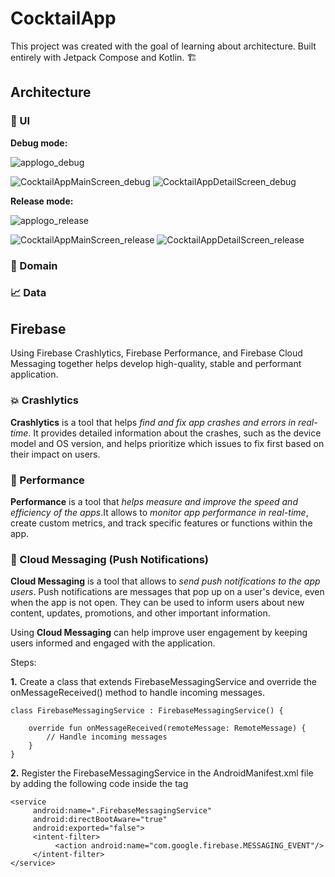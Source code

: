 # CocktailApp
This project was created with the goal of learning about architecture. Built entirely with Jetpack Compose and Kotlin. 🏗️

## Architecture

### 🎨 UI

**Debug mode:**

![applogo_debug](https://user-images.githubusercontent.com/53402156/233143955-19dc470d-7ba1-482d-b018-21025e888f84.png)

![CocktailAppMainScreen_debug](https://user-images.githubusercontent.com/53402156/233143254-6dc182dc-b6fb-4f38-9828-c76c699e6bf1.png)
![CocktailAppDetailScreen_debug](https://user-images.githubusercontent.com/53402156/233143260-82f32c3a-6ea5-4af9-93d9-5728ce6ff9a7.png)

**Release mode:**

![applogo_release](https://user-images.githubusercontent.com/53402156/233143949-3221feeb-65b3-4092-b8eb-0e32c91e6724.png)

![CocktailAppMainScreen_release](https://user-images.githubusercontent.com/53402156/233143263-a4910dd3-7042-48ad-91aa-40b7c45901f5.png)
![CocktailAppDetailScreen_release](https://user-images.githubusercontent.com/53402156/233143265-8caa9f8f-1645-46eb-affc-3fe284a71468.png)


### 🧠 Domain
### 📈 Data


## Firebase

Using Firebase Crashlytics, Firebase Performance, and Firebase Cloud Messaging together helps develop high-quality, stable and performant application.

### 💥 Crashlytics  

**Crashlytics** is a tool that helps *find and fix app crashes and errors in real-time*. It provides detailed information about the crashes, such as the device model and OS version, and helps prioritize which issues to fix first based on their impact on users. 

### :rocket: Performance 

**Performance** is a tool that *helps measure and improve the speed and efficiency of the apps*.It allows to *monitor app performance in real-time*, create custom metrics, and track specific features or functions within the app. 

### :envelope_with_arrow: Cloud Messaging (Push Notifications) 

**Cloud Messaging** is a tool that allows to _send push notifications to the app users_. Push notifications are messages that pop up on a user's device, even when the app is not open. They can be used to inform users about new content, updates, promotions, and other important information.

Using **Cloud Messaging** can help improve user engagement by keeping users informed and engaged with the application. 

Steps:

**1.** Create a class that extends FirebaseMessagingService and override the onMessageReceived() method to handle incoming messages.
```
class FirebaseMessagingService : FirebaseMessagingService() {

    override fun onMessageReceived(remoteMessage: RemoteMessage) {
        // Handle incoming messages
    }
}
```

**2.** Register the FirebaseMessagingService in the AndroidManifest.xml file by adding the following code inside the <application> tag
```
<service
     android:name=".FirebaseMessagingService"
     android:directBootAware="true"
     android:exported="false">
     <intent-filter>
          <action android:name="com.google.firebase.MESSAGING_EVENT"/>
     </intent-filter>
</service>
  ```

